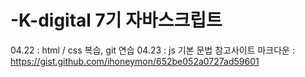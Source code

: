 # -K-digital 7기 자바스크립트
04.22 : html / css 복습, git 연습
04.23 : js 기본 문법
참고사이트
마크다운 : https://gist.github.com/ihoneymon/652be052a0727ad59601
